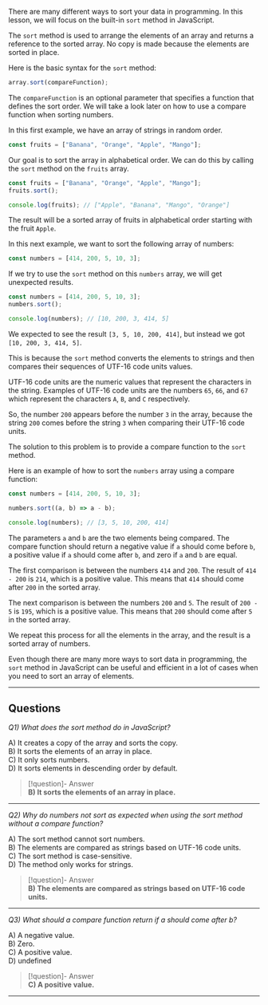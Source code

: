 There are many different ways to sort your data in programming. In this lesson, we will focus on the built-in `sort` method in JavaScript.

The `sort` method is used to arrange the elements of an array and returns a reference to the sorted array. No copy is made because the elements are sorted in place.

Here is the basic syntax for the `sort` method:

```js
array.sort(compareFunction);
```

The `compareFunction` is an optional parameter that specifies a function that defines the sort order. We will take a look later on how to use a compare function when sorting numbers.

In this first example, we have an array of strings in random order.

```js
const fruits = ["Banana", "Orange", "Apple", "Mango"];
```

Our goal is to sort the array in alphabetical order. We can do this by calling the `sort` method on the `fruits` array.

```js
const fruits = ["Banana", "Orange", "Apple", "Mango"];
fruits.sort();

console.log(fruits); // ["Apple", "Banana", "Mango", "Orange"]
```

The result will be a sorted array of fruits in alphabetical order starting with the fruit `Apple`.

In this next example, we want to sort the following array of numbers:

```js
const numbers = [414, 200, 5, 10, 3];
```

If we try to use the `sort` method on this `numbers` array, we will get unexpected results.

```js
const numbers = [414, 200, 5, 10, 3];
numbers.sort();

console.log(numbers); // [10, 200, 3, 414, 5]
```

We expected to see the result `[3, 5, 10, 200, 414]`, but instead we got `[10, 200, 3, 414, 5]`.

This is because the `sort` method converts the elements to strings and then compares their sequences of UTF-16 code units values.

UTF-16 code units are the numeric values that represent the characters in the string. Examples of UTF-16 code units are the numbers `65`, `66`, and `67` which represent the characters `A`, `B`, and `C` respectively.

So, the number `200` appears before the number `3` in the array, because the string `200` comes before the string `3` when comparing their UTF-16 code units.

The solution to this problem is to provide a compare function to the `sort` method.

Here is an example of how to sort the `numbers` array using a compare function:

```js
const numbers = [414, 200, 5, 10, 3];

numbers.sort((a, b) => a - b);

console.log(numbers); // [3, 5, 10, 200, 414]
```

The parameters `a` and `b` are the two elements being compared. The compare function should return a negative value if `a` should come before `b`, a positive value if `a` should come after `b`, and zero if `a` and `b` are equal.

The first comparison is between the numbers `414` and `200`. The result of `414 - 200` is `214`, which is a positive value. This means that `414` should come after `200` in the sorted array.

The next comparison is between the numbers `200` and `5`. The result of `200 - 5` is `195`, which is a positive value. This means that `200` should come after `5` in the sorted array.

We repeat this process for all the elements in the array, and the result is a sorted array of numbers.

Even though there are many more ways to sort data in programming, the `sort` method in JavaScript can be useful and efficient in a lot of cases when you need to sort an array of elements.

---
## Questions

*Q1) What does the sort method do in JavaScript?*

A) It creates a copy of the array and sorts the copy.  
B) It sorts the elements of an array in place.  
C) It only sorts numbers.  
D) It sorts elements in descending order by default.  

> [!question]- Answer  
> **B) It sorts the elements of an array in place.**

---

*Q2) Why do numbers not sort as expected when using the sort method without a compare function?*

A) The sort method cannot sort numbers.  
B) The elements are compared as strings based on UTF-16 code units.  
C) The sort method is case-sensitive.  
D) The method only works for strings.  

> [!question]- Answer  
> **B) The elements are compared as strings based on UTF-16 code units.**

---

*Q3) What should a compare function return if a should come after b?*

A) A negative value.  
B) Zero.  
C) A positive value.  
D) undefined  

> [!question]- Answer  
> **C) A positive value.**

---